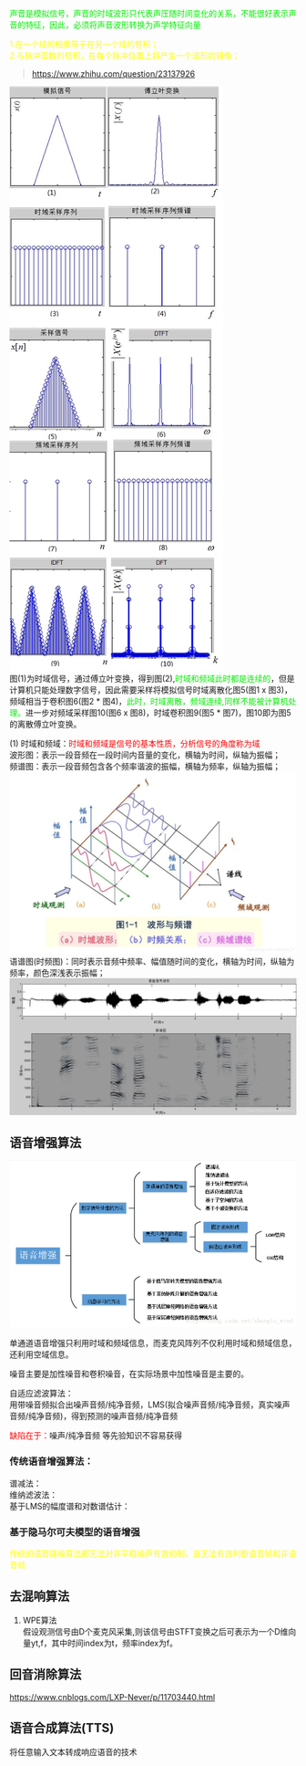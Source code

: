 <font color=gree>声音是模拟信号，声音的时域波形只代表声压随时间变化的关系，不能很好表示声音的特征，因此，必须将声音波形转换为声学特征向量</font>

<font color=yellow>1.在一个域的相乘等于在另一个域的卷积；  
2.与脉冲函数的卷积，在每个脉冲位置上将产生一个波形的镜像；</font>
> https://www.zhihu.com/question/23137926

![DTFT](./pic/DTFT.jpg)  
图(1)为时域信号，通过傅立叶变换，得到图(2),<font color=gree>时域和频域此时都是连续的</font>，但是计算机只能处理数字信号，因此需要采样将模拟信号时域离散化图5(图1 x 图3)，频域相当于卷积图6(图2 * 图4)，<font color=gree>此时，时域离散，频域连续,同样不能被计算机处理。</font>进一步对频域采样图10(图6 x 图8)，时域卷积图9(图5 * 图7)，图10即为图5的离散傅立叶变换。

(1) 时域和频域：<font color=red>时域和频域是信号的基本性质，分析信号的角度称为域 </font>  
波形图：表示一段音频在一段时间内音量的变化，横轴为时间，纵轴为振幅；  
频谱图：表示一段音频包含各个频率谐波的振幅，横轴为频率，纵轴为振幅；
![波形-频谱Alt](./pic/波形-频谱.png)
语谱图(时频图)：同时表示音频中频率、幅值随时间的变化，横轴为时间，纵轴为频率，颜色深浅表示振幅；
![语谱图Alt](./pic/语谱图.png)

## 语音增强算法
![语音增强Alt](./pic/语音增强.png)

单通道语音增强只利用时域和频域信息，而麦克风阵列不仅利用时域和频域信息，还利用空域信息。  

噪音主要是加性噪音和卷积噪音，在实际场景中加性噪音是主要的。

自适应滤波算法：  
用带噪音频拟合出噪声音频/纯净音频，LMS(拟合噪声音频/纯净音频，真实噪声音频/纯净音频)，得到预测的噪声音频/纯净音频

<font color=red> 缺陷在于：</font>噪声/纯净音频 等先验知识不容易获得   

### 传统语音增强算法：  
谱减法：  
维纳滤波法：  
基于LMS的幅度谱和对数谱估计：    

### 基于隐马尔可夫模型的语音增强

<font color=yellow> 传统的语音降噪算法都无法对非平稳噪声有效抑制，且无法有效判断语音帧和非语音帧</font>

## 去混响算法
1. WPE算法  
   假设观测信号由D个麦克风采集,则该信号由STFT变换之后可表示为一个D维向量yt,f​，其中时间index为t，频率index为f。  


## 回音消除算法
https://www.cnblogs.com/LXP-Never/p/11703440.html

## 语音合成算法(TTS)  
   将任意输入文本转成响应语音的技术
